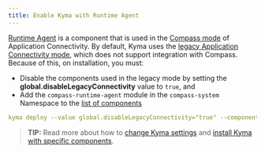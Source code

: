```yaml
---
title: Enable Kyma with Runtime Agent
---
```


[Runtime Agent](../../01-overview/main-areas/application-connectivity/ra-01-runtime-agent-overview.md) is a component that is used in the [Compass mode](../../01-overview/main-areas/application-connectivity/README.md) of Application Connectivity. 
By default, Kyma uses the [legacy Application Connectivity mode](../../01-overview/main-areas/application-connectivity/README.md), which does not support integration with Compass.
Because of this, on installation, you must:
- Disable the components used in the legacy mode by setting the **global.disableLegacyConnectivity** value to `true`, and 
- Add the `compass-runtime-agent` module in the `compass-system` Namespace to the [list of components](https://github.com/kyma-project/kyma/blob/main/installation/resources/components.yaml)

```yaml
kyma deploy --value global.disableLegacyConnectivity="true" --components-file {YOUR_COMPONENTS_FILE_PATH}
```

>**TIP:** Read more about how to [change Kyma settings](03-change-kyma-config-values.md) and [install Kyma with specific components](02-install-kyma.md#install-specific-components).
